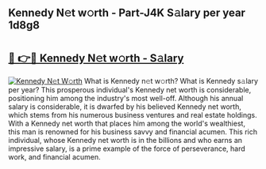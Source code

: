 ## Kennedy N𝚎t w𝚘rth - Part-J4K S𝚊lary per year 1d8g8

# <h2><a href="http://gc31xb.nevu.top/?p=Kennedy">🔗 👉🔴 Kennedy N𝚎t w𝚘rth - S𝚊lary</a></h2>

[![Kennedy N𝚎t W𝚘rth](https://i.imgur.com/Oavwk0R.jpeg)](http://gc31xb.nevu.top/?p=Kennedy)
What is Kennedy n𝚎t w𝚘rth? What is Kennedy s𝚊lary per year?
This prosperous individual's Kennedy net worth is considerable, positioning him among the industry's most well-off. Although his annual salary is considerable, it is dwarfed by his believed Kennedy net worth, which stems from his numerous business ventures and real estate holdings. With a Kennedy net worth that places him among the world's wealthiest, this man is renowned for his business savvy and financial acumen. This rich individual, whose Kennedy net worth is in the billions and who earns an impressive salary, is a prime example of the force of perseverance, hard work, and financial acumen.
